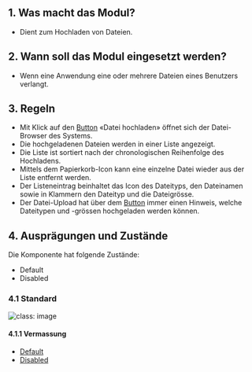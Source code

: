 ## 1. Was macht das Modul? 
* Dient zum Hochladen von Dateien.

## 2. Wann soll das Modul eingesetzt werden? 
* Wenn eine Anwendung eine oder mehrere Dateien eines Benutzers verlangt.

## 3. Regeln 
* Mit Klick auf den [Button](https://digital.sbb.ch/de/webapps/components/button) «Datei hochladen» öffnet sich der Datei-Browser des Systems.
* Die hochgeladenen Dateien werden in einer Liste angezeigt.
* Die Liste ist sortiert nach der chronologischen Reihenfolge des Hochladens.
* Mittels dem Papierkorb-Icon kann eine einzelne Datei wieder aus der Liste entfernt werden.
* Der Listeneintrag beinhaltet das Icon des Dateityps, den Dateinamen sowie in Klammern den Dateityp und die Dateigrösse.
* Der Datei-Upload hat über dem [Button](https://digital.sbb.ch/de/webapps/components/button) immer einen Hinweis, welche Dateitypen und -grössen hochgeladen werden können.

## 4. Ausprägungen und Zustände 
Die Komponente hat folgende Zustände:
* Default
* Disabled

### 4.1 Standard
![](https://raw.githubusercontent.com/sbb-design-systems/sbb-design-system/master/webapp/components/fileselector/images/fileselector_default.png 'class: image')


#### 4.1.1 Vermassung
* [Default](https://sbb.invisionapp.com/d/main#/console/17140415/355318445/inspect)
* [Disabled](https://sbb.invisionapp.com/d/main#/console/17140415/355318446/inspect)